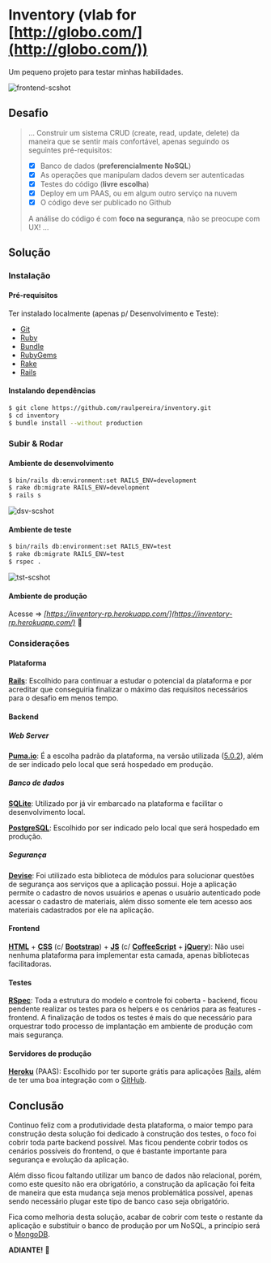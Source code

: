 # Inventory (vlab for [http://globo.com/](http://globo.com/))

Um pequeno projeto para testar minhas habilidades.

![frontend-scshot](../master/scshot/frontend-scshot.png)

## Desafio

> ...
> Construir um sistema CRUD (create, read, update, delete) da maneira que se sentir mais confortável, apenas seguindo os seguintes pré-requisitos:
>
> - [X] Banco de dados (**preferencialmente NoSQL**)
> - [X] As operações que manipulam dados devem ser autenticadas
> - [X] Testes do código (**livre escolha**)
> - [X] Deploy em um PAAS, ou em algum outro serviço na nuvem
> - [X] O código deve ser publicado no Github
>
> A análise do código é com **foco na segurança**, não se preocupe com UX!
> ...

## Solução

### Instalação

#### Pré-requisitos

Ter instalado localmente (apenas p/ Desenvolvimento e Teste):
- [Git](https://git-scm.com/)
- [Ruby](https://ruby-lang.org)
- [Bundle](http://bundler.io/)
- [RubyGems](https://rubygems.org/)
- [Rake](https://github.com/ruby/rake)
- [Rails](http://rubyonrails.org/)

#### Instalando dependências

```bash
$ git clone https://github.com/raulpereira/inventory.git
$ cd inventory
$ bundle install --without production
```

### Subir & Rodar

#### Ambiente de desenvolvimento

```bash
$ bin/rails db:environment:set RAILS_ENV=development
$ rake db:migrate RAILS_ENV=development
$ rails s
```
![dsv-scshot](../master/scshot/dsv-scshot.png)

#### Ambiente de teste

```bash
$ bin/rails db:environment:set RAILS_ENV=test
$ rake db:migrate RAILS_ENV=test
$ rspec .
```
![tst-scshot](../master/scshot/tst-scshot.png)

#### Ambiente de produção

Acesse => *[https://inventory-rp.herokuapp.com/](https://inventory-rp.herokuapp.com/)* :clap:

### Considerações

#### Plataforma

**[Rails](http://rubyonrails.org/)**: Escolhido para continuar a estudar o potencial da plataforma e por acreditar que conseguiria finalizar o máximo das requisitos necessários para o desafio em menos tempo.

#### Backend

##### Web Server

**[Puma.io](http://puma.io/)**: É a escolha padrão da plataforma, na versão utilizada ([5.0.2](http://weblog.rubyonrails.org/2017/3/1/Rails-5-0-2-has-been-released/)), além de ser indicado pelo local que será hospedado em produção.

##### Banco de dados

**[SQLite](https://sqlite.org/)**: Utilizado por já vir embarcado na plataforma e facilitar o desenvolvimento local. 

**[PostgreSQL](https://www.postgresql.org/)**: Escolhido por ser indicado pelo local que será hospedado em produção.

##### Segurança

**[Devise](https://github.com/plataformatec/devise)**: Foi utilizado esta biblioteca de módulos para solucionar questões de segurança aos serviços que a aplicação possui. Hoje a aplicação permite o cadastro de novos usuários e apenas o usuário autenticado pode acessar o cadastro de materiais, além disso somente ele tem acesso aos materiais cadastrados por ele na aplicação.

#### Frontend

**[HTML](https://w3.org/html/)** + **[CSS](https://w3.org/Style/CSS/)** (c/ **[Bootstrap](http://getbootstrap.com/)**) + **[JS](https://developer.mozilla.org/en-US/docs/Web/JavaScript)** (c/ **[CoffeeScript](http://coffeescript.org/)** + **[jQuery](https://jquery.com/)**): Não usei nenhuma plataforma para implementar esta camada, apenas bibliotecas facilitadoras.

#### Testes

**[RSpec](http://rspec.info/)**: Toda a estrutura do modelo e controle foi coberta - backend, ficou pendente realizar os testes para os helpers e os cenários para as features - frontend. A finalização de todos os testes é mais do que necessário para orquestrar todo processo de implantação em ambiente de produção com mais segurança.

#### Servidores de produção

**[Heroku](https://heroku.com)** (PAAS): Escolhido por ter suporte grátis para aplicações [Rails](http://rubyonrails.org/), além de ter uma boa integração com o [GitHub](https://github.com/).

## Conclusão

Continuo feliz com a produtividade desta plataforma, o maior tempo para construção desta solução foi dedicado à construção dos testes, o foco foi cobrir toda parte backend possível. Mas ficou pendente cobrir todos os cenários possíveis do frontend, o que é bastante importante para segurança e evolução da aplicação.

Além disso ficou faltando utilizar um banco de dados não relacional, porém, como este quesito não era obrigatório, a construção da aplicação foi feita de maneira que esta mudança seja menos problemática possível, apenas sendo necessário plugar este tipo de banco caso seja obrigatório.

Fica como melhoria desta solução, acabar de cobrir com teste o restante da aplicação e substituir o banco de produção por um NoSQL, a princípio será o [MongoDB](https://mongodb.com/).

**ADIANTE!** :muscle:
